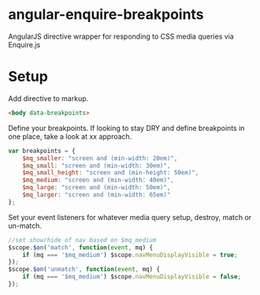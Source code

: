 angular-enquire-breakpoints
===========================

AngularJS directive wrapper for responding to CSS media queries via Enquire.js

Setup
===========================

Add directive to markup.

```html
<body data-breakpoints>
```

Define your breakpoints. If looking to stay DRY and define breakpoints in one place, take a look at xx approach.

```javascript
var breakpoints = {
	$mq_smaller: "screen and (min-width: 20em)",
	$mq_small: "screen and (min-width: 30em)",
	$mq_small_height: "screen and (min-height: 50em)",
	$mq_medium: "screen and (min-width: 40em)",
	$mq_large: "screen and (min-width: 50em)",
	$mq_larger: "screen and (min-width: 65em)"
};
```

Set your event listeners for whatever media query setup, destroy, match or un-match.

```javascript
//set show/hide of nav based on $mq_medium
$scope.$on('match', function(event, mq) {
	if (mq === '$mq_medium') $scope.navMenuDisplayVisible = true;
});
$scope.$on('unmatch', function(event, mq) {
	if (mq === '$mq_medium') $scope.navMenuDisplayVisible = false;
});
```
